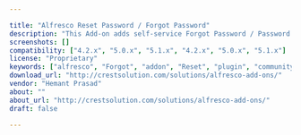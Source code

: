 ```yaml
---

title: "Alfresco Reset Password / Forgot Password"
description: "This Add-on adds self-service Forgot Password / Password Reset Functionality to Alfresco, instead of contacting Alfresco Admin for resetting the password. The module includes a simple Login page with Forgot Password button and two additional pages for accepting the username and for entering the new password. The Password Reset link is sent to the email associated with user's account, valid for only one-time use in 24 hours."
screenshots: []
compatibility: ["4.2.x", "5.0.x", "5.1.x", "4.2.x", "5.0.x", "5.1.x"]
license: "Proprietary"
keywords: ["alfresco", "Forgot", "addon", "Reset", "plugin", "community", "Password", "Alfresco"]
download_url: "http://crestsolution.com/solutions/alfresco-add-ons/"
vendor: "Hemant Prasad"
about: ""
about_url: "http://crestsolution.com/solutions/alfresco-add-ons/"
draft: false

---
```

